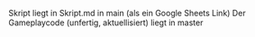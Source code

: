 Skript liegt in Skript.md in main (als ein Google Sheets Link)
Der Gameplaycode (unfertig, aktuellisiert) liegt in master 
